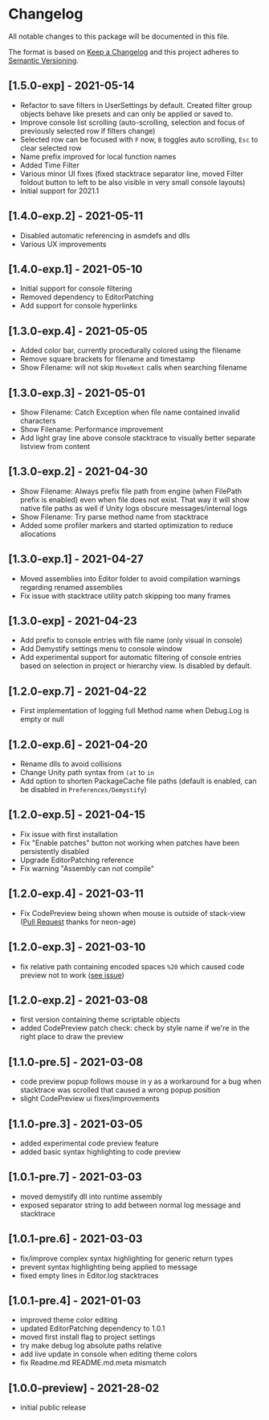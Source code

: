 # Changelog
All notable changes to this package will be documented in this file.

The format is based on [Keep a Changelog](http://keepachangelog.com/en/1.0.0/)
and this project adheres to [Semantic Versioning](http://semver.org/spec/v2.0.0.html).

## [1.5.0-exp] - 2021-05-14
- Refactor to save filters in UserSettings by default. Created filter group objects behave like presets and can only be applied or saved to.
- Improve console list scrolling (auto-scrolling, selection and focus of previously selected row if filters change)
- Selected row can be focused with ``F`` now, ``B`` toggles auto scrolling, ``Esc`` to clear selected row
- Name prefix improved for local function names  
- Added Time Filter
- Various minor UI fixes (fixed stacktrace separator line, moved Filter foldout button to left to be also visible in very small console layouts)
- Initial support for 2021.1

## [1.4.0-exp.2] - 2021-05-11
- Disabled automatic referencing in asmdefs and dlls
- Various UX improvements

## [1.4.0-exp.1] - 2021-05-10
- Initial support for console filtering
- Removed dependency to EditorPatching
- Add support for console hyperlinks

## [1.3.0-exp.4] - 2021-05-05
- Added color bar, currently procedurally colored using the filename
- Remove square brackets for filename and timestamp  
- Show Filename: will not skip ``MoveNext`` calls when searching filename

## [1.3.0-exp.3] - 2021-05-01
- Show Filename: Catch Exception when file name contained invalid characters
- Show Filename: Performance improvement
- Add light gray line above console stacktrace to visually better separate listview from content

## [1.3.0-exp.2] - 2021-04-30
- Show Filename: Always prefix file path from engine (when FilePath prefix is enabled) even when file does not exist. That way it will show native file paths as well if Unity logs obscure messages/internal logs
- Show Filename: Try parse method name from stacktrace
- Added some profiler markers and started optimization to reduce allocations

## [1.3.0-exp.1] - 2021-04-27
- Moved assemblies into Editor folder to avoid compilation warnings regarding renamed assemblies
- Fix issue with stacktrace utility patch skipping too many frames

## [1.3.0-exp] - 2021-04-23
- Add prefix to console entries with file name (only visual in console)
- Add Demystify settings menu to console window
- Add experimental support for automatic filtering of console entries based on selection in project or hierarchy view. Is disabled by default.

## [1.2.0-exp.7] - 2021-04-22
- First implementation of logging full Method name when Debug.Log is empty or null

## [1.2.0-exp.6] - 2021-04-20
- Rename dlls to avoid collisions
- Change Unity path syntax from ``(at`` to ``in`` 
- Add option to shorten PackageCache file paths (default is enabled, can be disabled in ``Preferences/Demystify``)

## [1.2.0-exp.5] - 2021-04-15
- Fix issue with first installation
- Fix "Enable patches" button not working when patches have been persistently disabled
- Upgrade EditorPatching reference
- Fix warning "Assembly can not compile"

## [1.2.0-exp.4] - 2021-03-11
- Fix CodePreview being shown when mouse is outside of stack-view ([Pull Request](https://github.com/needle-tools/demystify/pull/4) thanks for neon-age) 

## [1.2.0-exp.3] - 2021-03-10
- fix relative path containing encoded spaces ``%20`` which caused code preview not to work ([see issue](https://github.com/needle-tools/demystify/issues/3))

## [1.2.0-exp.2] - 2021-03-08
- first version containing theme scriptable objects
- added CodePreview patch check: check by style name if we're in the right place to draw the preview

## [1.1.0-pre.5] - 2021-03-08
- code preview popup follows mouse in y as a workaround for a bug when stacktrace was scrolled that caused a wrong popup position
- slight CodePreview ui fixes/improvements

## [1.1.0-pre.3] - 2021-03-05
- added experimental code preview feature
- added basic syntax highlighting to code preview

## [1.0.1-pre.7] - 2021-03-03
- moved demystify dll into runtime assembly
- exposed separator string to add between normal log message and stacktrace

## [1.0.1-pre.6] - 2021-03-03
- fix/improve complex syntax highlighting for generic return types
- prevent syntax highlighting being applied to message
- fixed empty lines in Editor.log stacktraces

## [1.0.1-pre.4] - 2021-01-03
- improved theme color editing
- updated EditorPatching dependency to 1.0.1
- moved first install flag to project settings
- try make debug log absolute paths relative
- add live update in console when editing theme colors
- fix Readme.md README.md.meta mismatch

## [1.0.0-preview] - 2021-28-02
- initial public release